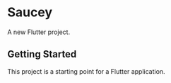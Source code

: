 # Saucey

A new Flutter project.

## Getting Started

This project is a starting point for a Flutter application.
